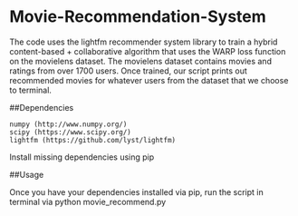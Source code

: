 # Movie-Recommendation-System

The code uses the lightfm recommender system library to train a hybrid content-based + collaborative algorithm that uses the WARP loss function on the movielens dataset. The movielens dataset contains movies and ratings from over 1700 users. Once trained, our script prints out recommended movies for whatever users from the dataset that we choose to terminal. 

##Dependencies 

    numpy (http://www.numpy.org/)
    scipy (https://www.scipy.org/)
    lightfm (https://github.com/lyst/lightfm)

Install missing dependencies using pip

##Usage

  Once you have your dependencies installed via pip, run the script in terminal via  python movie_recommend.py
